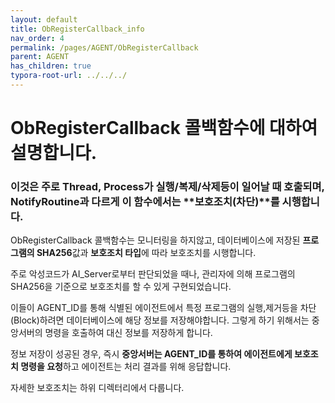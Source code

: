 ```yaml
---
layout: default
title: ObRegisterCallback_info
nav_order: 4
permalink: /pages/AGENT/ObRegisterCallback
parent: AGENT
has_children: true
typora-root-url: ../../../
---
```


# **ObRegisterCallback 콜백함수에 대하여 설명합니다.**

### 이것은 주로 Thread, Process가 실행/복제/삭제등이 일어날 때 호출되며, NotifyRoutine과 다르게 이 함수에서는 **보호조치(차단)**를 시행합니다. 

ObRegisterCallback 콜백함수는 모니터링을 하지않고, 데이터베이스에 저장된 **프로그램의 SHA256**값과 **보호조치 타입**에 따라 보호조치를 시행합니다. <br>

주로 악성코드가 AI_Server로부터 판단되었을 때나, 관리자에 의해 프로그램의 SHA256을 기준으로 보호조치를 할 수 있게 구현되었습니다.  <br>

이들이 AGENT_ID를 통해 식별된 에이전트에서 특정 프로그램의 실행,제거등을 차단(Block)하려면 데이터베이스에 해당 정보를 저장해야합니다. 그렇게 하기 위해서는 중앙서버의 명령을 호출하여 대신 정보를 저장하게 합니다. <br>

정보 저장이 성공된 경우, 즉시 **중앙서버는 AGENT_ID를 통하여 에이전트에게 보호조치 명령을 요청**하고 에이전트는 처리 결과를 위해 응답합니다. <br>

자세한 보호조치는 하위 디렉터리에서 다룹니다.



